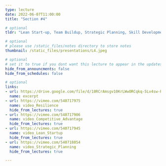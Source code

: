 ```yaml
---
type: lecture
date: 2022-06-07T11:00:00
title: "Section #4"

# optional
tldr: "Lean Start-up, Team Buildup, Strategic Planning, Skill Development."

# optional
# please use /static_files/notes directory to store notes
thumbnail: /static_files/presentations/L4.jpeg

# optional
# set it to true if you dont want this lecture to appear in the updates section
hide_from_announcments: false
hide_from_schedules: false

# optional
links:
- url: https://drive.google.com/file/d/10RCrAmsgv10KrLWwORCqkq-5Lv4sw-PC/view?usp=sharing
  name: excerpt
- url: https://vimeo.com/540717975
  name: video_Resilience
  hide_from_lectures: true
- url: https://vimeo.com/540717906
  name: video_Competitive_Advantage
  hide_from_lectures: true
- url: https://vimeo.com/540717945
  name: video_Lean_Startup
  hide_from_lectures: true
- url: https://vimeo.com/540718054
  name: video_Strategic_Planning
  hide_from_lectures: true

---
```

